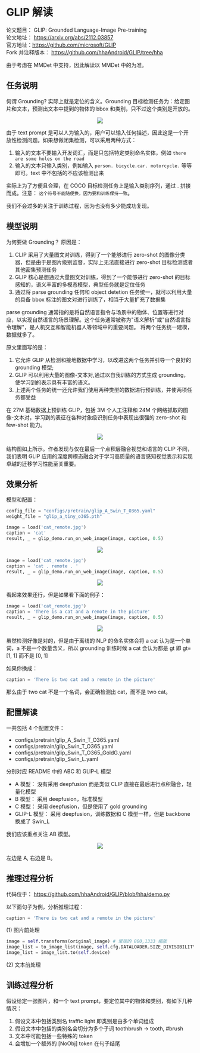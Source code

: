 # GLIP 解读

论文题目： GLIP: Grounded Language-Image Pre-training  
论文地址： https://arxiv.org/abs/2112.03857   
官方地址：https://github.com/microsoft/GLIP   
Fork 并注释版本： https://github.com/hhaAndroid/GLIP/tree/hha   

由于考虑在 MMDet 中支持，因此解读以 MMDet 中的为准。
## 任务说明

何谓 Grounding? 实际上就是定位的含义。Grounding 目标检测任务为：给定图片和文本，预测出文本中提到的物体的 bbox 和类别，只不过这个类别是开放的。

<div align=center>
<img src="https://user-images.githubusercontent.com/17425982/233949492-33664013-94aa-4e95-b0c8-f069d133ee0d.png"/>
</div>

由于 text prompt 是可以人为输入的，用户可以输入任何描述，因此这是一个开放性检测问题。如果想做闭集检测，可以采用两种方式：

1. 输入的文本不要输入开发词汇，而是只包括特定类别命名实体，例如 `there are some holes on the road`
2. 输入的文本只输入类别，例如输入 `person. bicycle.car. motorcycle.` 等等即可。text 中不包括的不应该检测出来

实际上为了方便且合理，在 COCO 目标检测任务上是输入类别序列，通过 . 拼接而成。注意： `这个符号不能随便换，因为要和训练保持一致`。

我们不会过多的关注于训练过程，因为也没有多少能成功复现。

## 模型说明

为何要做 Grounding？ 原因是：

1. CLIP 采用了大量图文对训练，得到了一个能够进行 zero-shot 的图像分类器，但是由于是图片级别监督，实际上无法直接进行 zero-shot 目标检测或者其他密集预测任务
2. GLIP 核心是想通过大量图文对训练，得到了一个能够进行 zero-shot 的目标感知的，语义丰富的多模态模型，典型任务就是定位任务
3. 通过将 parse grounding 任何和 object detetion 任务统一，就可以利用大量的具备 bbox 标注的图文对进行训练了，相当于大量扩充了数据集

parse grounding 通常指的是将自然语言指令与场景中的物体、位置等进行对应，以实现自然语言的场景理解。这个任务通常被称为"语义解析"或"自然语言指令理解"，是人机交互和智能机器人等领域中的重要问题。 将两个任务统一建模，数据就多了。

原文里面写的是：

1. 它允许 GLIP 从检测和接地数据中学习，以改进这两个任务并引导一个良好的 grounding 模型;
2. GLIP 可以利用大量的图像-文本对,通过以自我训练的方式生成 grounding，使学习到的表示具有丰富的语义。
3. 上述两个任务的统一还允许我们使用两种类型的数据进行预训练，并使两项任务都受益

在 27M 基础数据上预训练 GLIP，包括 3M 个人工注释和 24M 个网络抓取的图像-文本对，学习到的表征在各种对象级识别任务中表现出很强的 zero-shot 和 few-shot 能力。

<div align=center>
<img src="https://user-images.githubusercontent.com/17425982/233951372-214e1952-4466-4c75-90e9-819f4d2e72aa.png"/>
</div>

结构图如上所示。作者发现与仅在最后一个点积层融合视觉和语言的 CLIP 不同，我们表明 GLIP 应用的深度跨模态融合对于学习高质量的语言感知视觉表示和实现卓越的迁移学习性能至关重要。

## 效果分析

模型和配置：

```python
config_file = "configs/pretrain/glip_A_Swin_T_O365.yaml"
weight_file = "glip_a_tiny_o365.pth"
```

```python
image = load('cat_remote.jpg')
caption = 'cat'
result, _ = glip_demo.run_on_web_image(image, caption, 0.5)
```

<div align=center>
<img src="https://user-images.githubusercontent.com/17425982/233975344-fe1ec094-b494-4a71-a157-2cdabcdee6ea.png"/>
</div>

```python
image = load('cat_remote.jpg')
caption = 'cat . remote . '
result, _ = glip_demo.run_on_web_image(image, caption, 0.5)
```

<div align=center>
<img src="https://user-images.githubusercontent.com/17425982/233975607-badba29c-8fb2-4427-b0d2-63f5308ff07c.png"/>
</div>

看起来效果还行，但是如果看下面的例子：

```python
image = load('cat_remote.jpg')
caption = 'There is a cat and a remote in the picture'
result, _ = glip_demo.run_on_web_image(image, caption, 0.5)
```

<div align=center>
<img src="https://user-images.githubusercontent.com/17425982/233976517-ba4e9d8f-bcc2-4723-bdb2-5f723e26e121.png"/>
</div>

虽然检测好像是对的，但是由于离线的 NLP 的命名实体会将 a cat 认为是一个单词，a 不是一个数量含义，所以 grounding 训练时候 a cat 会认为都是 gt 即 gt= [1, 1] 而不是 [0, 1]

如果你换成：

```python
caption = 'There is two cat and a remote in the picture'
```
那么由于 two cat 不是一个名词，会正确检测出 cat，而不是 two cat。

## 配置解读

一共包括 4 个配置文件：

- configs/pretrain/glip_A_Swin_T_O365.yaml
- configs/pretrain/glip_Swin_T_O365.yaml
- configs/pretrain/glip_Swin_T_O365_GoldG.yaml
- configs/pretrain/glip_Swin_L.yaml

分别对应 README 中的 ABC 和 GLIP-L 模型

- A 模型： 没有采用 deepfusion 而是类似 CLIP 直接在最后进行点积融合，轻量化模型
- B 模型： 采用 deepfusion，标准模型
- C 模型： 采用 deepfusion，但是使用了 gold grounding 
- GLIP-L 模型： 采用 deepfusion，训练数据和 C 模型一样，但是 backbone 换成了 Swin_L

我们应该重点关注 AB 模型。

<div align=center>
<img src="https://user-images.githubusercontent.com/17425982/234162743-d4d6ce0f-7623-478e-af50-bc14b2f3e684.png"/>
</div>

左边是 A, 右边是 B。

## 推理过程分析
代码位于： https://github.com/hhaAndroid/GLIP/blob/hha/demo.py

以下面句子为例，分析推理过程：

```python
caption = 'There is two cat and a remote in the picture'
```

(1) 图片前处理
    
```python   
image = self.transforms(original_image) # 常规的 800,1333 缩放
image_list = to_image_list(image, self.cfg.DATALOADER.SIZE_DIVISIBILITY)
image_list = image_list.to(self.device)
```

(2) 文本前处理



## 训练过程分析
假设给定一张图片，和一个 text prompt，要定位其中的物体和类别，有如下几种情况：

1. 假设文本中包括类别名 traffic light 即类别是由多个单词组成
2. 假设文本中包括的类别名会切分为多个子词 toothbrush -> tooth, #brush
3. 文本中可能包括一些特殊的 token
4. 会增加一个额外的 [NoObj] token 在句子结尾




